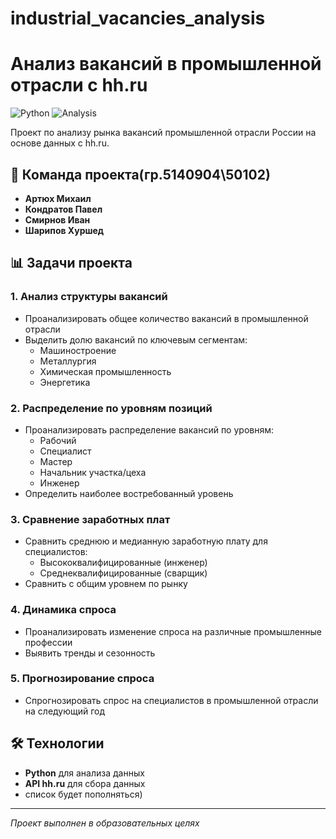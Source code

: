 # industrial_vacancies_analysis
# Анализ вакансий в промышленной отрасли с hh.ru
![Python](https://img.shields.io/badge/Python-3.9+-blue)
![Analysis](https://img.shields.io/badge/Data-Analysis-green)

Проект по анализу рынка вакансий промышленной отрасли России на основе данных с hh.ru.

## 👥 Команда проекта(гр.5140904\50102)

- **Артюх Михаил**
- **Кондратов Павел** 
- **Смирнов Иван**
- **Шарипов Хуршед**

## 📊 Задачи проекта

### 1. Анализ структуры вакансий
- Проанализировать общее количество вакансий в промышленной отрасли
- Выделить долю вакансий по ключевым сегментам:
  - Машиностроение
  - Металлургия
  - Химическая промышленность
  - Энергетика

### 2. Распределение по уровням позиций
- Проанализировать распределение вакансий по уровням:
  - Рабочий
  - Специалист
  - Мастер
  - Начальник участка/цеха
  - Инженер
- Определить наиболее востребованный уровень

### 3. Сравнение заработных плат
- Сравнить среднюю и медианную заработную плату для специалистов:
  - Высококвалифицированные (инженер)
  - Среднеквалифицированные (сварщик)
- Сравнить с общим уровнем по рынку

### 4. Динамика спроса
- Проанализировать изменение спроса на различные промышленные профессии
- Выявить тренды и сезонность

### 5. Прогнозирование спроса
- Спрогнозировать спрос на специалистов в промышленной отрасли на следующий год

## 🛠 Технологии

- **Python** для анализа данных
- **API hh.ru** для сбора данных
- список будет пополняться)
---

*Проект выполнен в образовательных целях*
